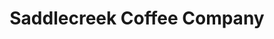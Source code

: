 ---
title: "Saddlecreek Coffee Company"
url: /cave-creek/saddlecreek-coffee-company/
shop: Kaffee
---